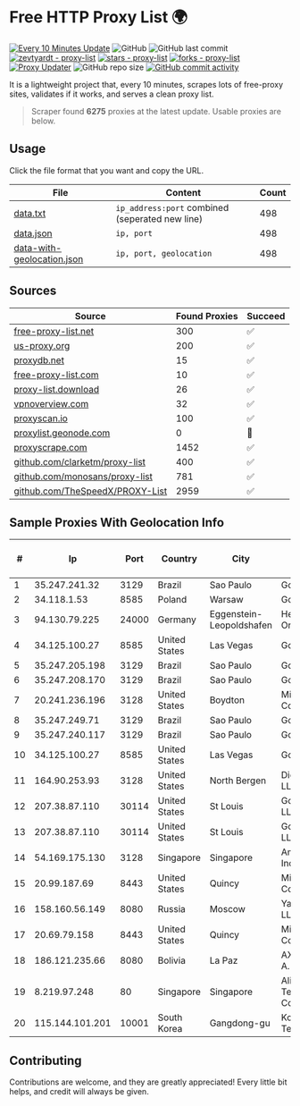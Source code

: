 
# Free HTTP Proxy List 🌍

[![Every 10 Minutes Update](https://github.com/mertguvencli/http-proxy-list/actions/workflows/main.yml/badge.svg?branch=main)](https://github.com/mertguvencli/http-proxy-list/actions/workflows/main.yml)
![GitHub](https://img.shields.io/github/license/mertguvencli/http-proxy-list)
![GitHub last commit](https://img.shields.io/github/last-commit/mertguvencli/http-proxy-list)
[![zevtyardt - proxy-list](https://img.shields.io/static/v1?label=zevtyardt&message=proxy-list&color=blue&logo=github)](https://github.com/zevtyardt/proxy-list "Go to GitHub repo")
[![stars - proxy-list](https://img.shields.io/github/stars/zevtyardt/proxy-list?style=social)](https://github.com/zevtyardt/proxy-list)
[![forks - proxy-list](https://img.shields.io/github/forks/zevtyardt/proxy-list?style=social)](https://github.com/zevtyardt/proxy-list)
[![Proxy Updater](https://github.com/zevtyardt/proxy-list/workflows/Proxy%20Updater/badge.svg)](https://github.com/zevtyardt/proxy-list/actions?query=workflow:"Proxy+Updater")
![GitHub repo size](https://img.shields.io/github/repo-size/zevtyardt/proxy-list)
[![GitHub commit activity](https://img.shields.io/github/commit-activity/m/zevtyardt/proxy-list?logo=commits)](https://github.com/zevtyardt/proxy-list/commits/main)

It is a lightweight project that, every 10 minutes, scrapes lots of free-proxy sites, validates if it works, and serves a clean proxy list.

> Scraper found **6275** proxies at the latest update. Usable proxies are below.

## Usage

Click the file format that you want and copy the URL.

|File|Content|Count|
|----|-------|-----|
|[data.txt](https://raw.githubusercontent.com/mertguvencli/http-proxy-list/main/proxy-list/data.txt)|`ip_address:port` combined (seperated new line)|498|
|[data.json](https://raw.githubusercontent.com/mertguvencli/http-proxy-list/main/proxy-list/data.json)|`ip, port`|498|
|[data-with-geolocation.json](https://raw.githubusercontent.com/mertguvencli/http-proxy-list/main/proxy-list/data-with-geolocation.json)|`ip, port, geolocation`|498|

## Sources

|Source|Found Proxies|Succeed|
|------|-------------|-------|
|[free-proxy-list.net](https://free-proxy-list.net)|300|✅|
|[us-proxy.org](https://www.us-proxy.org)|200|✅|
|[proxydb.net](http://proxydb.net)|15|✅|
|[free-proxy-list.com](https://free-proxy-list.com/?page=&port=&type%5B%5D=http&type%5B%5D=https&up_time=0&search=Search)|10|✅|
|[proxy-list.download](https://www.proxy-list.download/HTTP)|26|✅|
|[vpnoverview.com](https://vpnoverview.com/privacy/anonymous-browsing/free-proxy-servers)|32|✅|
|[proxyscan.io](https://www.proxyscan.io)|100|✅|
|[proxylist.geonode.com](https://proxylist.geonode.com/api/proxy-list?limit=300&page=1&sort_by=lastChecked&sort_type=desc&protocols=http,https)|0|🚫|
|[proxyscrape.com](https://api.proxyscrape.com/v2/?request=displayproxies&protocol=http&timeout=10000&country=all&ssl=all&anonymity=all)|1452|✅|
|[github.com/clarketm/proxy-list](https://raw.githubusercontent.com/clarketm/proxy-list/master/proxy-list-raw.txt)|400|✅|
|[github.com/monosans/proxy-list](https://raw.githubusercontent.com/monosans/proxy-list/main/proxies/http.txt)|781|✅|
|[github.com/TheSpeedX/PROXY-List](https://raw.githubusercontent.com/TheSpeedX/PROXY-List/master/http.txt)|2959|✅|


## Sample Proxies With Geolocation Info

|#|Ip|Port|Country|City|Internet Service Provider|
|-|--|----|-------|----|-------------------------|
|1|35.247.241.32|3129|Brazil|Sao Paulo|Google LLC|
|2|34.118.1.53|8585|Poland|Warsaw|Google LLC|
|3|94.130.79.225|24000|Germany|Eggenstein-Leopoldshafen|Hetzner Online GmbH|
|4|34.125.100.27|8585|United States|Las Vegas|Google LLC|
|5|35.247.205.198|3129|Brazil|Sao Paulo|Google LLC|
|6|35.247.208.170|3129|Brazil|Sao Paulo|Google LLC|
|7|20.241.236.196|3128|United States|Boydton|Microsoft Corporation|
|8|35.247.249.71|3129|Brazil|Sao Paulo|Google LLC|
|9|35.247.240.117|3129|Brazil|Sao Paulo|Google LLC|
|10|34.125.100.27|8585|United States|Las Vegas|Google LLC|
|11|164.90.253.93|3128|United States|North Bergen|DigitalOcean, LLC|
|12|207.38.87.110|30114|United States|St Louis|GoDaddy.com, LLC|
|13|207.38.87.110|30114|United States|St Louis|GoDaddy.com, LLC|
|14|54.169.175.130|3128|Singapore|Singapore|Amazon.com, Inc.|
|15|20.99.187.69|8443|United States|Quincy|Microsoft Corporation|
|16|158.160.56.149|8080|Russia|Moscow|Yandex.Cloud LLC|
|17|20.69.79.158|8443|United States|Quincy|Microsoft Corporation|
|18|186.121.235.66|8080|Bolivia|La Paz|AXS Bolivia S. A.|
|19|8.219.97.248|80|Singapore|Singapore|Alibaba (US) Technology Co., Ltd.|
|20|115.144.101.201|10001|South Korea|Gangdong-gu|Korea Telecom|



## Contributing

Contributions are welcome, and they are greatly appreciated! Every
little bit helps, and credit will always be given.

